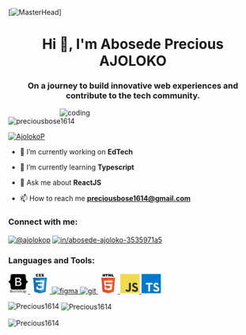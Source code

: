 [![MasterHead](https://1.bp.blogspot.com/-7A4WynwLsMw/XbBpCXG8fHI/AAAAAAAAMt4/uOa1bpLskYgrwGbllhSu2SDj_Mig8SXJQCLcBGAsYHQ/s1600/2000_600px.gif)]
<h1 align="center">Hi 👋, I'm Abosede Precious AJOLOKO</h1>
<h3 align="center">On a journey to build innovative web experiences and contribute to the tech community.</h3>

<img align="right" alt="coding" width="400" src="https://cdn.dribbble.com/users/1162077/screenshots/3848914/programmer.gif">

<p align="left"> <img src="https://komarev.com/ghpvc/?username=preciousbose1614&label=Profile%20views&color=0e75b6&style=flat" alt="preciousbose1614" /> </p>

<p align="left"> <a href="https://twitter.com/AjolokoP" target="blank"><img src="https://img.shields.io/twitter/follow/AjolokoP?logo=twitter&style=for-the-badge" alt="AjolokoP" /></a> </p>

- 🔭 I’m currently working on **EdTech**

- 🌱 I’m currently learning **Typescript**

- 💬 Ask me about **ReactJS**

- 📫 How to reach me **preciousbose1614@gmail.com**

<h3 align="left">Connect with me:</h3>
<p align="left">
<a href="https://twitter.com/@ajolokop" target="blank"><img align="center" src="https://raw.githubusercontent.com/rahuldkjain/github-profile-readme-generator/master/src/images/icons/Social/twitter.svg" alt="@ajolokop" height="30" width="40" /></a>
<a href="https://linkedin.com/in/in/abosede-ajoloko-3535971a5" target="blank"><img align="center" src="https://raw.githubusercontent.com/rahuldkjain/github-profile-readme-generator/master/src/images/icons/Social/linked-in-alt.svg" alt="in/abosede-ajoloko-3535971a5" height="30" width="40" /></a>
</p>

<h3 align="left">Languages and Tools:</h3>
<p align="left"> <a href="https://getbootstrap.com" target="_blank" rel="noreferrer"> <img src="https://raw.githubusercontent.com/devicons/devicon/master/icons/bootstrap/bootstrap-plain-wordmark.svg" alt="bootstrap" width="40" height="40"/> </a> <a href="https://www.w3schools.com/css/" target="_blank" rel="noreferrer"> <img src="https://raw.githubusercontent.com/devicons/devicon/master/icons/css3/css3-original-wordmark.svg" alt="css3" width="40" height="40"/> </a> <a href="https://www.figma.com/" target="_blank" rel="noreferrer"> <img src="https://www.vectorlogo.zone/logos/figma/figma-icon.svg" alt="figma" width="40" height="40"/> </a> <a href="https://git-scm.com/" target="_blank" rel="noreferrer"> <img src="https://www.vectorlogo.zone/logos/git-scm/git-scm-icon.svg" alt="git" width="40" height="40"/> </a> <a href="https://www.w3.org/html/" target="_blank" rel="noreferrer"> <img src="https://raw.githubusercontent.com/devicons/devicon/master/icons/html5/html5-original-wordmark.svg" alt="html5" width="40" height="40"/> </a> <a href="https://developer.mozilla.org/en-US/docs/Web/JavaScript" target="_blank" rel="noreferrer"> <img src="https://raw.githubusercontent.com/devicons/devicon/master/icons/javascript/javascript-original.svg" alt="javascript" width="40" height="40"/> </a> <a href="https://www.typescriptlang.org/" target="_blank" rel="noreferrer"> <img src="https://raw.githubusercontent.com/devicons/devicon/master/icons/typescript/typescript-original.svg" alt="typescript" width="40" height="40"/> </a> </p>

<p><img align="left" src="https://github-readme-stats.vercel.app/api/top-langs?username=Precious1614&show_icons=true&locale=en&layout=compact" alt="Precious1614" /></p>

<p>&nbsp;<img align="center" src="https://github-readme-stats.vercel.app/api?username=Precious1614&show_icons=true&locale=en" alt="Precious1614" /></p>

<p><img align="center" src="https://github-readme-streak-stats.herokuapp.com/?user=Precious1614&" alt="Precious1614" /></p>
